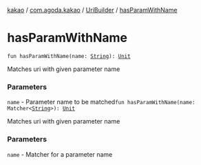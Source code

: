 [kakao](../../index.md) / [com.agoda.kakao](../index.md) / [UriBuilder](index.md) / [hasParamWithName](./has-param-with-name.md)

# hasParamWithName

`fun hasParamWithName(name: `[`String`](https://kotlinlang.org/api/latest/jvm/stdlib/kotlin/-string/index.html)`): `[`Unit`](https://kotlinlang.org/api/latest/jvm/stdlib/kotlin/-unit/index.html)

Matches uri with given parameter name

### Parameters

`name` - Parameter name to be matched`fun hasParamWithName(name: Matcher<`[`String`](https://kotlinlang.org/api/latest/jvm/stdlib/kotlin/-string/index.html)`>): `[`Unit`](https://kotlinlang.org/api/latest/jvm/stdlib/kotlin/-unit/index.html)

Matches uri with given parameter name

### Parameters

`name` - Matcher for a parameter name